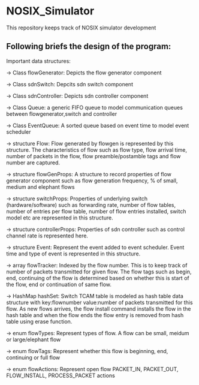 NOSIX_Simulator
===============
This repository keeps track of NOSIX simulator development

Following briefs the design of the program:
-------------------------------------------
Important data structures:

-> Class flowGenerator: Depicts the flow generator component

-> Class sdnSwitch: Depcits sdn switch component

-> Class sdnController: Depicts sdn controller component

-> Class Queue: a generic FIFO queue to model communication queues between flowgenerator,switch and controller

-> Class EventQueue: A sorted queue based on event time to model event scheduler

-> structure Flow: Flow generated by flowgen is represented by this structure. The characteristics of flow such as flow type, flow arrival time, number of packets in the flow, flow preamble/postamble tags and flow number are captured.

-> structure flowGenProps: A structure to record properties of flow generator component such as flow generation frequency, % of small, medium and elephant flows

-> structure switchProps: Properties of underlying switch (hardware/software) such as forwarding rate, number of flow tables, number of entries per flow table, number of flow entries installed, switch model etc are represented in this structure.

-> structure controllerProps: Properties of sdn controller such as control channel rate is represented here.

-> structure Event: Represent the event added to event scheduler. Event time and type of event is represented in this structure.

-> array flowTracker: Indexed by the flow number. This is to keep track of number of packets transmitted for given flow. The flow tags such as begin, end, continuing of the flow is determined based on whether this is start of the flow, end or continuation of same flow.

-> HashMap hashSet: Switch TCAM table is modeled as hash table data structure with key:flownumber value:number of packets transmitted for this flow. As new flows arrives, the flow install command installs the flow in the hash table and when the flow ends the flow entry is removed from hash table using erase function.

-> enum flowTypes: Represent types of flow. A flow can be small, meidum or large/elephant flow

-> enum flowTags: Represent whether this flow is beginning, end, continuing or full flow

-> enum flowActions: Represent open flow PACKET_IN, PACKET_OUT, FLOW_INSTALL, PROCESS_PACKET actions

